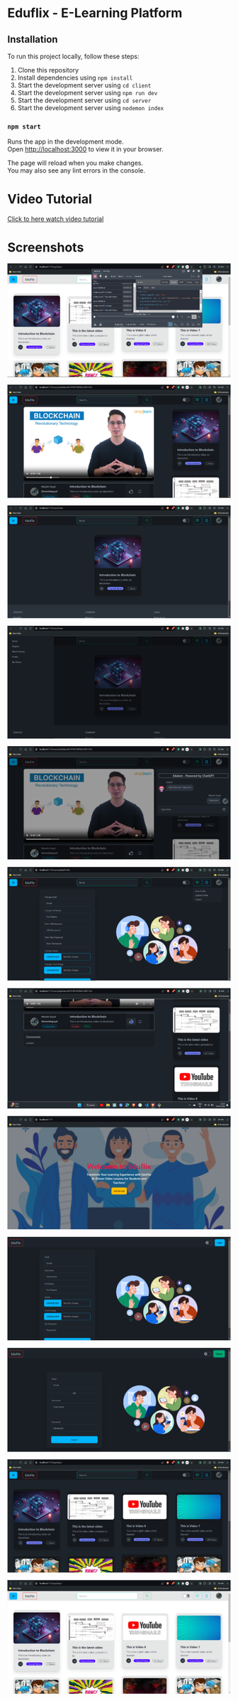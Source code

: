 # Eduflix - E-Learning Platform

## Installation

To run this project locally, follow these steps:

1. Clone this repository
2. Install dependencies using `npm install`
3. Start the development server using `cd client`
4. Start the development server using `npm run dev`
5. Start the development server using `cd server`
6. Start the development server using `nodemon index`

### `npm start`

Runs the app in the development mode.\
Open [http://localhost:3000](http://localhost:3000) to view it in your browser.

The page will reload when you make changes.\
You may also see any lint errors in the console.

# Video Tutorial

[Click to here watch video tutorial](/)

# Screenshots

![SS Not Available at the Moment](<https://github.com/manishgoyal07/Assets/blob/master/EduFlix/SS%20(10).png>)

![SS Not Available at the Moment](<https://github.com/manishgoyal07/Assets/blob/master/EduFlix/SS%20(11).png>)

![SS Not Available at the Moment](<https://github.com/manishgoyal07/Assets/blob/master/EduFlix/SS%20(1).png>)

<!-- ![SS Not Available at the Moment](<https://github.com/manishgoyal07/Assets/blob/master/Loungify/SS%20(1).jpg>) -->

<!-- ![SS Not Available at the Moment](<https://github.com/manishgoyal07/Assets/blob/master/Loungify/SS%20(2).jpg>) -->

<!-- ![SS Not Available at the Moment](<https://github.com/manishgoyal07/Assets/blob/master/Loungify/SS%20(3).jpg>) -->

![SS Not Available at the Moment](<https://github.com/manishgoyal07/Assets/blob/master/EduFlix/SS%20(2).png>)

![SS Not Available at the Moment](<https://github.com/manishgoyal07/Assets/blob/master/EduFlix/SS%20(12).png>)

![SS Not Available at the Moment](<https://github.com/manishgoyal07/Assets/blob/master/EduFlix/SS%20(3).png>)

<!-- ![SS Not Available at the Moment](<https://github.com/manishgoyal07/Assets/blob/master/Loungify/SS%20(4).jpg>) -->

![SS Not Available at the Moment](<https://github.com/manishgoyal07/Assets/blob/master/EduFlix/SS%20(4).png>)

![SS Not Available at the Moment](<https://github.com/manishgoyal07/Assets/blob/master/EduFlix/SS%20(5).png>)

![SS Not Available at the Moment](<https://github.com/manishgoyal07/Assets/blob/master/EduFlix/SS%20(6).png>)

![SS Not Available at the Moment](<https://github.com/manishgoyal07/Assets/blob/master/EduFlix/SS%20(7).png>)

![SS Not Available at the Moment](<https://github.com/manishgoyal07/Assets/blob/master/EduFlix/SS%20(8).png>)

![SS Not Available at the Moment](<https://github.com/manishgoyal07/Assets/blob/master/EduFlix/SS%20(9).png>)
